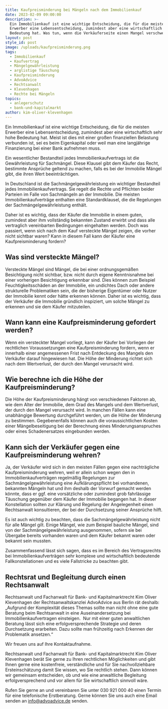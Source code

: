 ```yaml
---
title: Kaufpreisminderung bei Mängeln nach dem Immobilienkauf
date: 2023-02-09 09:00:00
description: >-
  Ein Immobilienkauf ist eine wichtige Entscheidung, die für die meisten
  Erwerber eine Lebensentscheidung, zumindest aber eine wirtschaftlich sehr hohe
  Bedeutung hat. Was tun, wenn die Verkäuferseite einen Mangel verschweigt?
layout: post
style_id: post
image: /uploads/kaufpreisminderung.png
tags:
  - Immobilienkauf
  - Kaufvertrag
  - Mängelgewährleistung
  - arglistige Täuschung
  - Kaufpreisminderung
  - AdvoAdvice
  - Rechtsanwalt
  - Klevenhagen
  - Rechte bei Mängeln
topics:
  - anlegerschutz
  - bank-und-kapitalmarkt
author: kim-oliver-klevenhagen
---
```

Ein Immobilienkauf ist eine wichtige Entscheidung, die für die meisten Erwerber eine Lebensentscheidung, zumindest aber eine wirtschaftlich sehr hohe Bedeutung hat. Meist ist dies mit einer großen finanziellen Belastung verbunden ist, sei es beim Eigenkapital oder weil man eine langjährige Finanzierung bei einer Bank aufnehmen muss.

Ein wesentlicher Bestandteil jedes Immobilienkaufvertrags ist die Gewährleistung für Sachmängel. Diese Klausel gibt dem Käufer das Recht, bestimmte Ansprüche geltend zu machen, falls es bei der Immobilie Mängel gibt, die ihren Wert beeinträchtigen.

In Deutschland ist die Sachmängelgewährleistung ein wichtiger Bestandteil jedes Immobilienkaufvertrags. Sie regelt die Rechte und Pflichten beider Parteien im Falle von Sachmängeln an der Immobilie. Die meisten Immobilienkaufverträge enthalten eine Standardklausel, die die Regelungen der Sachmängelgewährleistung enthält.

Daher ist es wichtig, dass der Käufer die Immobilie in einem guten, zumindest aber ihm vollständig bekannten Zustand erwirbt und dass alle vertraglich vereinbarten Bedingungen eingehalten werden. Doch was passiert, wenn sich nach dem Kauf versteckte Mängel zeigen, die vorher nicht sichtbar waren? Kann in diesem Fall kann der Käufer eine Kaufpreisminderung fordern?

## Was sind versteckte Mängel?

Versteckte Mängel sind Mängel, die bei einer ordnungsgemäßen Besichtigung nicht sichtbar, bzw. nicht durch eigene Kenntnisnahme bei einer vorherigen Besichtigung erkennbar sind. Dies können zum Beispiel Feuchtigkeitsschäden an der Immobilie, ein undichtes Dach oder andere strukturelle Problematiken sein, die der bisherige Eigentümer oder Nutzer der Immobilie kennt oder hätte erkennen können. Daher ist es wichtig, dass der Verkäufer die Immobilie gründlich inspiziert, um solche Mängel zu erkennen und sie dem Käufer mitzuteilen.

## Wann kann eine Kaufpreisminderung gefordert werden?

Wenn ein versteckter Mangel vorliegt, kann der Käufer bei Vorliegen der rechtlichen Voraussetzungen eine Kaufpreisminderung fordern, wenn er innerhalb einer angemessenen Frist nach Entdeckung des Mangels den Verkäufer darauf hingewiesen hat. Die Höhe der Minderung richtet sich nach dem Wertverlust, der durch den Mangel verursacht wird.

## Wie berechne ich die Höhe der Kaufpreisminderung?

Die Höhe der Kaufpreisminderung hängt von verschiedenen Faktoren ab, wie dem Alter der Immobilie, dem Grad des Mangels und dem Wertverlust, der durch den Mangel verursacht wird. In manchen Fällen kann eine unabhängige Bewertung durchgeführt werden, um die Höhe der Minderung zu bestimmen. Gegebenenfalls können auch die voraussichtlichen Kosten einer Mängelbeseitigung bei der Berechnung eines Minderungsanspruches oder eines Schadenersatzes eingebunden werden.

## Kann sich der Verkäufer gegen eine Kaufpreisminderung wehren?

Ja, der Verkäufer wird sich in den meisten Fällen gegen eine nachträgliche Kaufpreisminderung wehren, weil er allein schon wegen den in Immobilienkaufverträgen regelmäßig Regelungen zur Sachmängelgewährleistung eine Aufklärungspflicht bei vorhandenen, bekannten Mängeln hat und ihm deshalb der Vorwurf gemacht werden könnte, dass er ggf. eine vorsätzliche oder zumindest grob fahrlässige Täuschung gegenüber dem Käufer der Immobilie begangen hat. In dieser Konstellation sollten zur Klärung und Regelung der Angelegenheit einen Rechtsanwalt konsultieren, der bei der Durchsetzung seiner Ansprüche hilft.

Es ist auch wichtig zu beachten, dass die Sachmängelgewährleistung nicht für alle Mängel gilt. Einige Mängel, wie zum Beispiel bauliche Mängel, sind von der Sachmängelgewährleistung ausgenommen, sofern sie bei Übergabe bereits vorhanden waren und dem Käufer bekannt waren oder bekannt sein mussten.

Zusammenfassend lässt sich sagen, dass es im Bereich des Vertragsrechts bei Immobilienkaufverträgen sehr komplexe und wirtschaftlich bedeutende Fallkonstellationen und es viele Fallstricke zu beachten gibt.

## Rechtsrat und Begleitung durch einen Rechtsanwalt

Rechtsanwalt und Fachanwalt für Bank- und Kapitalmarktrecht Kim Oliver Klevenhagen der Rechtsanwaltskanzlei AdvoAdvice aus Berlin rät deshalb: „Aufgrund der Komplexität dieses Themas sollte man nicht ohne eine gute Beratung beim Rechtsanwalt in eine Auseinandersetzung bei Immobilienkaufvertragen einsteigen. &nbsp;Nur mit einer guten anwaltlichen Beratung lässt sich eine erfolgversprechende Strategie und deren Durchsetzung erarbeiten. Dazu sollte man frühzeitig nach Erkennen der Problematik ansetzen.“

Wir freuen uns auf Ihre Kontaktaufnahme.

Rechtsanwalt und Fachanwalt für Bank- und Kapitalmarktrecht Kim Oliver Klevenhagen berät Sie gerne zu Ihren rechtlichen Möglichkeiten und gibt Ihnen gerne eine kostenfreie, verständliche und für Sie nachvollziehbare Ersteinschätzung damit Sie wissen, wo Sie rechtlich stehen. Dann können wir gemeinsam entscheiden, ob und wie eine anwaltliche Begleitung erfolgversprechend und vor allem für Sie wirtschaftlich sinnvoll wäre.

Rufen Sie gerne an und vereinbaren Sie unter 030 921 000 40 einen Termin für eine telefonische Erstberatung. Gerne können Sie uns auch eine Email senden an [info@advoadvice.de](mailto:info@advoadvice.de) senden.